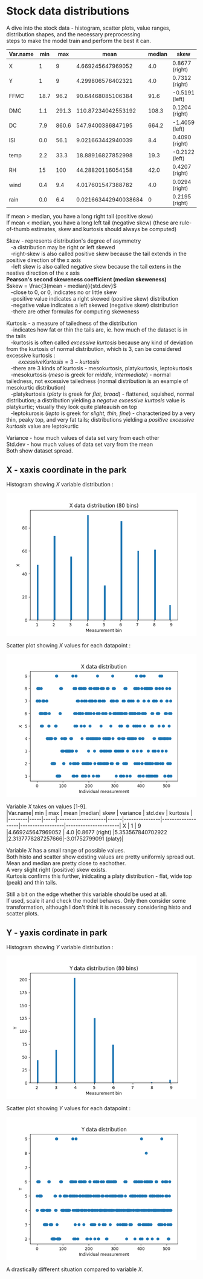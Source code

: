# Stock data distributions
A dive into the stock data - histogram, scatter plots, value ranges, distribution shapes, and the necessary preprocessing  
steps to make the model train and perform the best it can.  
  
|Var.name| min | max |        mean        |median|     skew      |      variance     |      std.dev     |        kurtosis      |
|--------|-----|-----|--------------------|------|---------------|-------------------|------------------|----------------------|
X        |  1  |  9  |4.669245647969052   |  4.0 |0.8677 (right) |5.353567840702922  |2.3137778287257666|-3.01752799091 (platy)|
Y        |  1  |  9  |4.299806576402321   |  4.0 |0.7312 (right) |1.5126550012744964 |1.2299004029898097|-3.01753772923 (platy)|
FFMC     |18.7 | 96.2|90.64468085106384   |  91.6|-0.5191 (left) |30.471623783605477 |5.520110848851269 |-3.01778427949 (platy)|
DMC      | 1.1 |291.3|110.87234042553192  | 108.3|0.1204 (right) |4101.951888504041  |64.04648224925425 |-3.01753316320 (platy)|
DC       | 7.9 |860.6|547.9400386847195   | 664.2|-1.4059 (left) |61536.83546744037  |248.06619170584364|-3.01753147285 (platy)|
ISI      | 0.0 |56.1 |9.021663442940039   |   8.4|0.4090 (right) |20.78883211131603  |4.559477175216039 |-3.01761298568 (platy)|
temp     | 2.2 |33.3 |18.88916827852998   |  19.3|-0.2122 (left) |33.71689795030963  |5.806625349573505 |-3.01753290534 (platy)|
RH       | 15  | 100 |44.28820116054158   |  42.0|0.4207 (right) |266.25980237806067 |16.31746923937841 |-3.01753403966 (platy)|
wind     | 0.4 | 9.4 |4.017601547388782   |   4.0|0.0294 (right) |3.2100190424782213 |1.7916526009464617|-3.01753259796 (platy)|
rain     | 0.0 | 6.4 |0.021663442940038684|   0  |0.2195 (right) |0.08759180123851079|0.295959120890894 |-3.01911469054 (platy)|

If mean > median, you have a long right tail (positive skew)  
If mean < median, you have a long left tail (negative skew) (these are rule-of-thumb estimates, skew and kurtosis should always be computed)  
  
Skew - represents distribution's degree of asymmetry  
&nbsp;&nbsp;&nbsp;-a distribution may be right or left skewed  
&nbsp;&nbsp;&nbsp;-right-skew is also called positive skew because the tail extends in the positive direction of the x axis  
&nbsp;&nbsp;&nbsp;-left skew is also called negative skew because the tail extens in the neative direction of the x axis  
**Pearson's second skeweness coefficient (median skeweness)**  
$skew = \frac{3(mean - median)}{std.dev}$  
&nbsp;&nbsp;&nbsp;-close to 0, or 0, indicates no or little skew  
&nbsp;&nbsp;&nbsp;-positive value indicates a right skewed (positive skew) distribution  
&nbsp;&nbsp;&nbsp;-negative value indicates a left skewed (negative skew) distribution  
&nbsp;&nbsp;&nbsp;-there are other formulas for computing skeweness  
  
Kurtosis - a measure of tailedness of the distribution  
&nbsp;&nbsp;&nbsp;-indicates how fat or thin the tails are, ie. how much of the dataset is in the tails  
&nbsp;&nbsp;&nbsp;-kurtosis is often called *excessive kurtosis* because any kind of deviation from the kurtosis of normal distribution, which is 3, can be considered excessive kurtosis :  
&nbsp;&nbsp;&nbsp;&nbsp;&nbsp;&nbsp;&nbsp; $excessiveKurtosis = 3 - kurtosis$  
&nbsp;&nbsp;&nbsp;-there are 3 kinds of kurtosis - mesokurtosis, platykurtosis, leptokurtosis  
&nbsp;&nbsp;&nbsp;-mesokurtosis (*meso* is greek for *middle, intermediate*) - normal tailedness, not excessive tailedness (normal distribution is an example of mesokurtic distribution)  
&nbsp;&nbsp;&nbsp;-platykurtosis (*platy* is greek for *flat, broad*) - flattened, squished, normal distribution; a distribution yielding a *negatve excessive kurtosis* value is platykurtic; visually they look quite plateauish on top  
&nbsp;&nbsp;&nbsp;-leptokurosis (*lepto* is greek for *slight, thin, fine*) - characterized by a very thin, peaky top, and very fat tails; distributions yielding a *positive excessive kurtosis* value are leptokurtic  

Variance - how much values of data set vary from each other  
Std.dev - how much values of data set vary from the mean  
Both show dataset spread.  
  
## X - xaxis coordinate in the park  
Histogram showing *X* variable distribution :  
<p style="text-align: center">
    <img src="./stock_data_distributions/nicerPlots/X_coord_histo.png"/>
</p>  
  
  
Scatter plot showing *X* values for each datapoint :  
<p style="text-align: center">
    <img src="./stock_data_distributions/nicerPlots/X_coord_scatter.png"/>
</p>  
  
Variable *X* takes on values [1-9].  
|Var.name| min | max |        mean        |median|     skew      |      variance     |      std.dev     |        kurtosis      |
|--------|-----|-----|--------------------|------|---------------|-------------------|------------------|----------------------|
X        |  1  |  9  |4.669245647969052   |  4.0 |0.8677 (right) |5.353567840702922  |2.3137778287257666|-3.01752799091 (platy)|  
  
Variable *X* has a small range of possible values.  
Both histo and scatter show existing values are pretty uniformly spread out.  
Mean and median are pretty close to eachother.  
A very slight right (positive) skew exists.  
Kurtosis confirms this further, inidcating a platy distribution - flat, wide top (peak) and thin tails.  
  
Still a bit on the edge whether this variable should be used at all.  
If used, scale it and check the model behaves. Only then consider some transformation, although I don't think it is necessary considering histo and scatter plots.  
  
## Y - yaxis cordinate in park  
Histogram showing *Y* variable distribution :  
<p style="text-align: center">
    <img src="./stock_data_distributions/nicerPlots/Y_coord_histo.png"/>
</p>  
  
  
Scatter plot showing *Y* values for each datapoint :  
<p style="text-align: center">
    <img src="./stock_data_distributions/nicerPlots/Y_coord_scatter.png"/>
</p>  
  
A drastically different situation compared to variable *X*.  
  
